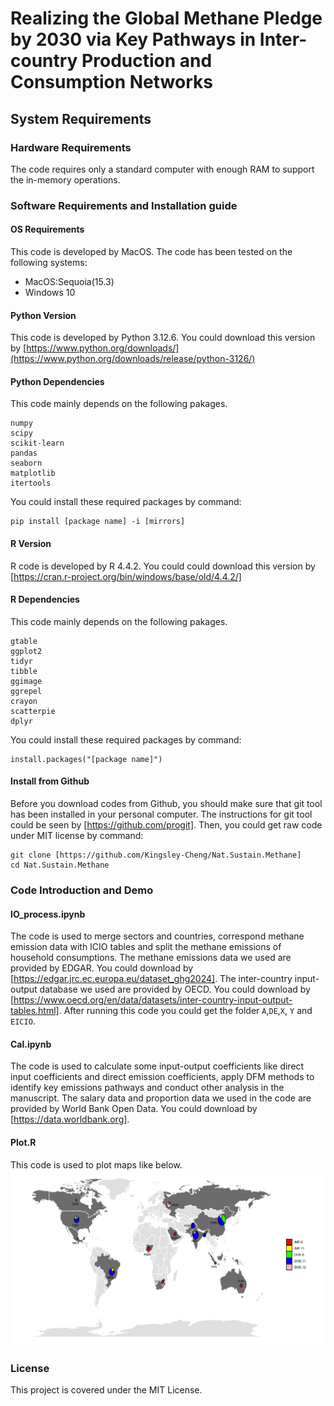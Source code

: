 # Realizing the Global Methane Pledge by 2030 via Key Pathways in Inter-country Production and Consumption Networks
## System Requirements
### Hardware Requirements
The code requires only a standard computer with enough RAM to support the in-memory operations.
### Software Requirements and Installation guide
#### OS Requirements
This code is developed by MacOS. The code has been tested on the following systems:
- MacOS:Sequoia(15.3)
- Windows 10
#### Python Version
This code is developed by Python 3.12.6. You could download this version by [https://www.python.org/downloads/](https://www.python.org/downloads/release/python-3126/)
#### Python Dependencies
This code mainly depends on the following pakages.
```
numpy
scipy
scikit-learn
pandas
seaborn
matplotlib
itertools
```
You could install these required packages by command:
```
pip install [package name] -i [mirrors]
```
#### R Version
R code is developed by R 4.4.2. You could could download this version by [https://cran.r-project.org/bin/windows/base/old/4.4.2/]
#### R Dependencies
This code mainly depends on the following pakages.
```
gtable
ggplot2
tidyr
tibble
ggimage
ggrepel
crayon
scatterpie
dplyr
```
You could install these required packages by command:
```
install.packages("[package name]")
```
#### Install from Github
Before you download codes from Github, you should make sure that git tool has been installed in your personal computer. The instructions for git tool could be seen by [https://github.com/progit].
Then, you could get raw code under MIT license by command:
```
git clone [https://github.com/Kingsley-Cheng/Nat.Sustain.Methane]
cd Nat.Sustain.Methane
```
### Code Introduction and Demo
#### IO_process.ipynb
The code is used to merge sectors and countries, correspond methane emission data with ICIO tables and split the methane emissions of household consumptions.
The methane emissions data we used are provided by EDGAR. You could download by [https://edgar.jrc.ec.europa.eu/dataset_ghg2024]. The inter-country input-output database we used are provided by OECD. You could download by [https://www.oecd.org/en/data/datasets/inter-country-input-output-tables.html]. After running this code you could get the folder `A`,`DE`,`X`, `Y` and `EICIO`.
#### Cal.ipynb
The code is used to calculate some input-output coefficients like direct input coefficients and direct emission coefficients, apply DFM methods to identify key emissions pathways and conduct other analysis in the manuscript. The salary data and proportion data we used in the code are provided by World Bank Open Data. You could download by [https://data.worldbank.org].
#### Plot.R
This code is used to plot maps like below.
![map.png](map.png)
### License
This project is covered under the MIT License.
